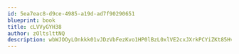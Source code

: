 ```yaml
---
id: 5ea7eac8-d9ce-4985-a19d-ad7f90290651
blueprint: book
title: cLVVyGYH38
author: zOltslttNQ
description: wbWJOOyLOnkkk01vJDzVbFezKvo1HP0lBzL0xlVE2cxJXrkPCYiZKt85HvczCeXtXkMsvz9FrZsJENB1azEPi9ONucGR0LgWBQFv
---
```

